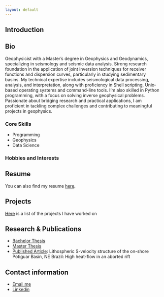 ```yaml
---
layout: default
---
```


## Introduction


## Bio

Geophysicist with a Master’s degree in Geophysics and Geodynamics, specializing in seismology and seismic data analysis. Strong research foundation in the application of joint inversion techniques for receiver functions and dispersion curves, particularly in studying sedimentary basins. My technical expertise includes seismological data processing, analysis, and interpretation, along with proficiency in Shell scripting, Unix-based operating systems and command-line tools. I’m also skilled in Python programming, with a focus on solving inverse geophysical problems. Passionate about bridging research and practical applications, I am proficient in tackling complex challenges and contributing to meaningful projects in geophysics.

### Core Skills

- Programming
- Geophysics
- Data Science

### Hobbies and Interests



## Resume

You can also find my resume [here](./resume.html).

## Projects
[Here](./projects.html) is a list of the projects I have worked on


## Research & Publications

+ [Bachelor Thesis](https://repositorio.ufrn.br/bitstream/123456789/34358/1/AvaliacaoInversaoHerglotz_Barbosa_2018.pdf)
+ [Master Thesis](https://repositorio.ufrn.br/bitstream/123456789/49492/1/EstruturalitosfericaBacia_Barbosa_2022.pdf)
+ [Published Article](https://www.sciencedirect.com/science/article/abs/pii/S0264370722000564): Lithospheric S-velocity structure of the on-shore Potiguar Basin, NE Brazil: High heat-flow in an aborted rift


## Contact information

* [Email me](mailto:thabita.sofiagomes@gmail.com)
* [Linkedin](https://www.linkedin.com/in/thabita-barbosa/)



